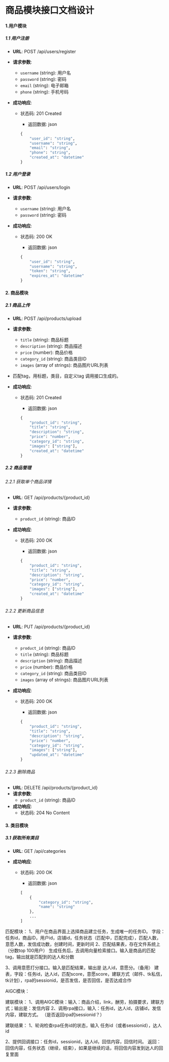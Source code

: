 # 商品模块接口文档设计

#### 1.用户模块

##### 1.1 用户注册

- **URL**: POST /api/users/register

- **请求参数**:

  - `username` (string): 用户名
  - `password` (string): 密码
  - `email` (string): 电子邮箱
  - `phone` (string): 手机号码

- **成功响应**:

  - 状态码: 201 Created

    - 返回数据: json

    ```python
    {
        "user_id": "string",
        "username": "string",
        "email": "string",
        "phone": "string",
        "created_at": "datetime"
    }
    ```

##### 1.2 用户登录

- **URL**: POST /api/users/login

- **请求参数**:

  - `username` (string): 用户名
  - `password` (string): 密码

- **成功响应**:

  - 状态码: 200 OK

    - 返回数据: json

    ```python
    {
        "user_id": "string",
        "username": "string",
        "token": "string",
        "expires_at": "datetime"
    }
    ```

#### 2. 商品模块

##### 2.1 商品上传

- **URL**: POST /api/products/upload

- **请求参数**:

  - `title` (string): 商品标题
  - `description` (string): 商品描述
  - `price` (number): 商品价格
  - `category_id` (string): 商品类目ID
  - `images` (array of strings): 商品图片URL列表
 -  匹配tag，用标题，类目，自定义tag 调用接口生成的。
- **成功响应**:

  - 状态码: 201 Created

    - 返回数据: json

    ```python
    {
        "product_id": "string",
        "title": "string",
        "description": "string",
        "price": "number",
        "category_id": "string",
        "images": ["string"],
        "created_at": "datetime"
    }
    ```

##### 2.2 商品管理

###### 2.2.1 获取单个商品详情

- **URL**: GET /api/products/{product_id}

- **请求参数**:

  - `product_id` (string): 商品ID

- **成功响应**:

  - 状态码: 200 OK

    - 返回数据: json

    ```python
    {
        "product_id": "string",
        "title": "string",
        "description": "string",
        "price": "number",
        "category_id": "string",
        "images": ["string"],
        "created_at": "datetime"
    }
    ```

###### 2.2.2 更新商品信息

- **URL**: PUT /api/products/{product_id}

- **请求参数**:

  - `product_id` (string): 商品ID
  - `title` (string): 商品标题
  - `description` (string): 商品描述
  - `price` (number): 商品价格
  - `category_id` (string): 商品类目ID
  - `images` (array of strings): 商品图片URL列表

- **成功响应**:

  - 状态码: 200 OK

    - 返回数据: json

    ```python
    {
        "product_id": "string",
        "title": "string",
        "description": "string",
        "price": "number",
        "category_id": "string",
        "images": ["string"],
        "updated_at": "datetime"
    }
    ```

###### 2.2.3 删除商品

- **URL**: DELETE /api/products/{product_id}
- **请求参数**:
  - `product_id` (string): 商品ID
- **成功响应**:
  - 状态码: 204 No Content

#### 3. 类目模块

##### 3.1 获取所有类目

- **URL**: GET /api/categories

- **成功响应**:

  - 状态码: 200 OK

    - 返回数据: json

    ```python
    [
        {
            "category_id": "string",
            "name": "string"
        },
        ...
    ]
    ```
 
匹配模块：
1、用户在商品界面上选择商品建立任务，生成唯一的任务ID。 
字段：任务id，商品ID，用户id，店铺id，任务状态（匹配中，匹配完成），匹配人数，意愿人数，发信成功数，创建时间，更新时间
2、匹配结果表，存在文件系统上（分数top 100用户）
生成任务后，去调用向量检索接口。输入是商品的匹配tag，输出就是匹配到的达人和分数

3、调用意愿打分接口。输入是匹配结果，输出是 达人id，意愿分。（备用）
建表，字段：任务id，达人id，匹配score，意愿score，建联方式（邮件、tk私信，tk计划），rpa的sessionid，是否发信，是否回信，是否达成合作

AIGC模块：

建联模块：
1、调用AIGC模块：输入：商品介绍，link，酬劳，拍摄要求，建联方式；输出是：发信内容
2、调用rpa接口，输入：任务id，达人id，店铺id，发信内容，建联方式。 （是否返回rpa的sessionid？）

建联结果：
1、轮询检查rpa任务id的状态，输入 任务id（或者sessionid），达人id

2、提供回调接口：任务id，sessionid，达人id，回信内容，回信时间。 返回：回信内容，任务状态（继续，结束），如果是继续的话，将回信内容发到达人的回复里面








